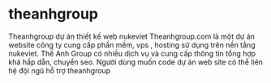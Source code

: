 # theanhgroup
Theanhgroup dự án thiết kế web nukeviet
Theanhgroup.com là một dự án website công ty cung cấp phần mềm, vps , hosting sử dụng trên nền tẳng nukeviet. Thế Anh Group có nhiều dịch vụ và cung cấp thông tin tổng hợp khá hấp dẫn, chuyển seo.
Người dùng muốn code dự án web site có thể liên hệ đội ngũ hỗ trợ theanhgroup
